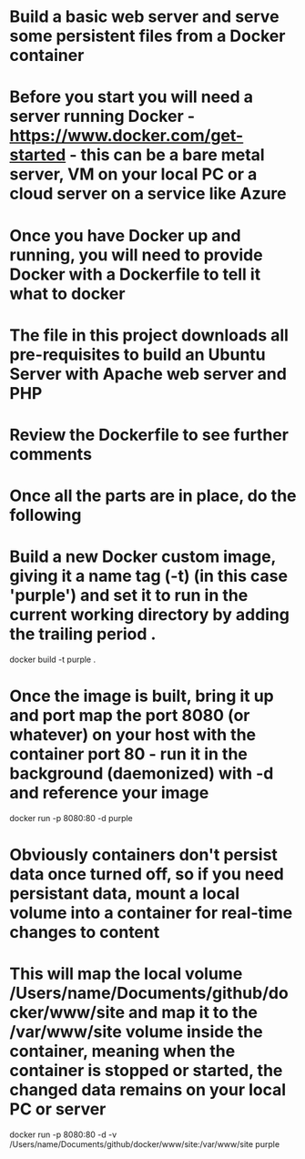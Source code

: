 # Build a basic web server and serve some persistent files from a Docker container
# Before you start you will need a server running Docker - https://www.docker.com/get-started - this can be a bare metal server, VM on your local PC or a cloud server on a service like Azure
# Once you have Docker up and running, you will need to provide Docker with a Dockerfile to tell it what to docker
# The file in this project downloads all pre-requisites to build an Ubuntu Server with Apache web server and PHP
# Review the Dockerfile to see further comments
# Once all the parts are in place, do the following
# Build a new Docker custom image, giving it a name tag (-t) (in this case 'purple') and set it to run in the current working directory by adding the trailing period .

docker build -t purple .

# Once the image is built, bring it up and port map the port 8080 (or whatever) on your host with the container port 80 - run it in the background (daemonized) with -d and reference your image

docker run -p 8080:80 -d purple

# Obviously containers don't persist data once turned off, so if you need persistant data, mount a local volume into a container for real-time changes to content
# This will map the local volume /Users/name/Documents/github/docker/www/site and map it to the /var/www/site volume inside the container, meaning when the container is stopped or started, the changed data remains on your local PC or server

docker run -p 8080:80 -d -v /Users/name/Documents/github/docker/www/site:/var/www/site purple
